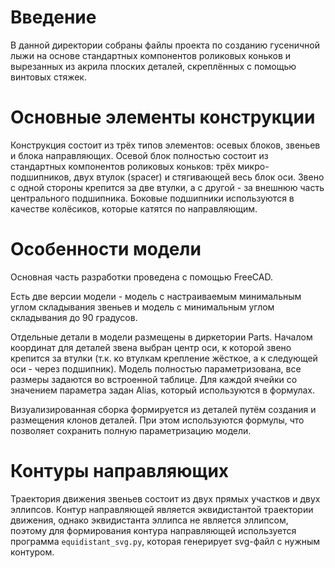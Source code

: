 # Введение

В данной директории собраны файлы проекта по созданию гусеничной лыжи на основе
стандартных компонентов роликовых коньков и вырезанных из акрила плоских
деталей, скреплённых с помощью винтовых стяжек.

# Основные элементы конструкции

Конструкция состоит из трёх типов элементов: осевых блоков, звеньев и
блока направляющих. Осевой блок полностью состоит из стандартных компонентов
роликовых коньков: трёх микро-подшипников, двух втулок (spacer) и стягивающей
весь блок оси. Звено с одной стороны крепится за две втулки, а с другой - за
внешнюю часть центрального подшипника. Боковые подшипники используются в
качестве колёсиков, которые катятся по направляющим.  

# Особенности модели

Основная часть разработки проведена с помощью FreeCAD.

Есть две версии модели - модель с настраиваемым минимальным углом складывания
звеньев и модель с минимальным углом складывания до 90 градусов.

Отдельные детали в модели размещены в диркетории Parts. Началом координат для
деталей звена выбран центр оси, к которой звено крепится за втулки (т.к. ко
втулкам крепление жёсткое, а к следующей оси - через подшипник). Модель
полностью параметризована, все размеры задаются во встроенной таблице. Для
каждой ячейки со значением параметра задан Alias, который используются в
формулах.

Визуализированная сборка формируется из деталей путём создания и размещения
клонов деталей. При этом используются формулы, что позволяет сохранить полную
параметризацию модели.

# Контуры направляющих

Траектория движения звеньев состоит из двух прямых участков и двух эллипсов.
Контур направляющей является эквидистантой траектории движения, однако
эквидистанта эллипса не является эллипсом, поэтому для формирования контура
направляющей используется программа `equidistant_svg.py`, которая генерирует
svg-файл с нужным контуром.

